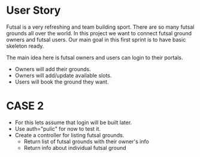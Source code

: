# User Story
Futsal is a very refreshing and team building sport. There are so many futsal grounds all over the world. In this project we want to connect futsal ground owners and futsal users. Our main goal in this first sprint is to have basic skeleton ready. 

The main idea here is futsal owners and users can login to their portals.
- Owners will add their grounds.
- Owners will add/update available slots.
- Users will book the ground they want.  

# CASE 2
- For this lets assume that login will be built later.
- Use auth="pulic" for now to test it.
- Create a controller for listing futsal grounds.
    - Return list of futsal grounds with their owner's info
    - Return info about individual futsal ground
